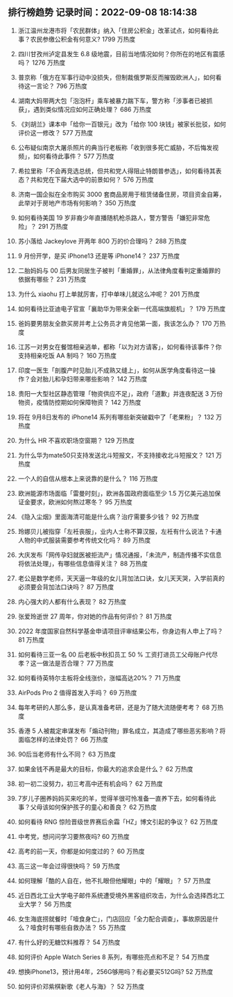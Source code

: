 
## 排行榜趋势 记录时间：2022-09-08 18:14:38
  
  1. 浙江温州龙港市将「农民群体」纳入「住房公积金」改革试点，如何看待此事？农民参缴公积金有何意义? 1799 万热度
    
  2. 四川甘孜州泸定县发生 6.8 级地震，目前当地情况如何？你所在的地区有震感吗？ 1276 万热度
    
  3. 普京称「俄方在军事行动中没损失，但制裁俄罗斯反而摧毁欧洲人」，如何看待这一言论？ 796 万热度
    
  4. 湖南大妈带两大包「泡泡杆」乘车被暴力踹下车，警方称「涉事者已被抓获」，遇到类似情况应如何正确处理？ 686 万热度
    
  5. 《刘胡兰》课本中「给你一百银元」改为「给你 100 块钱」被家长批驳，如何评价这一修改？ 577 万热度
    
  6. 公布疑似南京大屠杀照片的典当行老板称「收到很多死亡威胁，不后悔发视频」，如何看待此事件？ 577 万热度
    
  7. 希拉里称「不会再竞选总统，但共和党人得阻止特朗普参选」，如何看待其表态？共和党在下届大选中的前景如何？ 576 万热度
    
  8. 济南一国企拟在全市购买 3000 套商品房用于租赁储备住房，项目资金自筹，此举对于房地产市场有何影响？ 350 万热度
    
  9. 如何看待美国 19 岁非裔少年直播随机枪杀路人，警方警告「嫌犯非常危险」？ 291 万热度
    
  10. 苏小落给 Jackeylove 开两年 800 万的价合理吗？ 288 万热度
    
  11. 9 月份开学，是买 iPhone13 还是等 iPhone14？ 237 万热度
    
  12. 二胎妈妈与 00 后男友同居生子被判「重婚罪」，从法律角度看判定重婚罪的依据有哪些？ 231 万热度
    
  13. 为什么 xiaohu 打上单就厉害，打中单味儿就这么冲呢？ 201 万热度
    
  14. 如何看待比亚迪电子官宣「襄助华为带来全新一代高端旗舰机」？ 179 万热度
    
  15. 爸妈要男朋友全款买房并考上公务员才肯见他第一面，我该怎么办？ 170 万热度
    
  16. 江苏一对男女在餐馆相亲逃单，都称「以为对方请客」，如何看待该事件？你支持相亲吃饭 AA 制吗？ 160 万热度
    
  17. 印度一医生「剖腹产时见胎儿不成熟又缝上」，如何从医学角度看待这一操作？会对胎儿和孕妇带来哪些影响？ 142 万热度
    
  18. 贵阳一大型社区静态管理「物资供应不足」，政府「道歉」并连夜配送 3 万份物资，疫情防控期如何保障物资？ 142 万热度
    
  19. 将在 9⽉8⽇发布的 iPhone14 系列有哪些新突破戳中了「⽼果粉」？ 132 万热度
    
  20. 为什么 HR 不喜欢职场空窗期？ 129 万热度
    
  21. 为什么华为mate50只支持发送北斗短报文，不支持接收北斗短报文？ 121 万热度
    
  22. 一个人的自信从根本上来说靠的是什么？ 116 万热度
    
  23. 欧洲能源市场面临「雷曼时刻」，欧洲各国政府面临至少 1.5 万亿美元追加保证金要求，欧洲如何熬过寒冬？ 95 万热度
    
  24. 《隐入尘烟》里面海清可能是什么病？治疗需要多少钱？ 92 万热度
    
  25. 玲娜贝儿被指穿「左衽丧服」，业内人士称不算汉服，左衽有什么说法？卡通人物的中式服装需要参考传统文化吗？ 89 万热度
    
  26. 大庆发布「网传孕妇就医被拒流产」情况通报，「未流产，制造传播不实信息将依法处理」，有哪些信息值得关注？ 88 万热度
    
  27. 老公是数学老师，天天逼一年级的女儿背加法口诀，女儿天天哭，入学前真的必须要会背加法口诀吗？ 87 万热度
    
  28. 内心强大的人都有什么表现？ 82 万热度
    
  29. 张爱玲逝世 27 周年，你对她的作品有何评价？ 81 万热度
    
  30. 2022 年度国家自然科学基金申请项目评审结果公布，你身边有人申上了吗？ 81 万热度
    
  31. 如何看待三亚一名 00 后老板中秋扣员工 50 % 工资打进员工父母账户代尽孝？这一做法是否合理？ 77 万热度
    
  32. 如何看待英特尔主板将全线涨价，涨幅高达20%？ 71 万热度
    
  33. AirPods Pro 2 值得首发入手吗？ 69 万热度
    
  34. 每年考研的人那么多，是认真准备考研，还是为了随大流随便考考？ 68 万热度
    
  35. 香港 5 人被裁定串谋发布「煽动刊物」罪名成立，其造成了哪些恶劣影响？将面临怎样的法律处罚？ 66 万热度
    
  36. 90后当老师有什么不同？ 63 万热度
    
  37. 如果金钱不再是最大的目标，你最大的追求会是什么？ 62 万热度
    
  38. 初一初二没努力，初三考高中还有机会吗？ 62 万热度
    
  39. 7岁儿子圈养妈妈买来吃的羊，觉得羊很可怜准备一直养下去，如何看待此事？父母该如何保护孩子的童心和善良？ 62 万热度
    
  40. 如何看待 RNG 惊险晋级世界赛后余霜「HZ」博文引起的争议？ 62 万热度
    
  41. 中考党，想问问学习要熬夜吗? 60 万热度
    
  42. 高考的前一天，你都是如何度过的？ 60 万热度
    
  43. 高三这一年会过得很快吗？ 59 万热度
    
  44. 如何理解「酷的人自在，他不扎眼但他耀眼」中的「耀眼」？ 57 万热度
    
  45. 近日西北工业大学电子邮件系统遭受境外黑客组织攻击，为什么会选择西北工业大学？ 56 万热度
    
  46. 女生海底捞就餐时「噎食身亡」，门店回应「全力配合调查」，事故原因是什么？噎食时有哪些自救办法？ 55 万热度
    
  47. 有什么好的无糖饮料推荐？ 54 万热度
    
  48. 如何评价 Apple Watch Series 8 系列，有哪些亮点和不足？ 54 万热度
    
  49. 想换iPhone13，预计用4年，256G够用吗？有必要买512G吗? 52 万热度
    
  50. 如何评价邓紫棋新歌《老人与海》？ 52 万热度
    